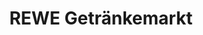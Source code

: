 ---
title: "REWE Getränkemarkt"
url: /rotenburg-an-der-fulda/rewe-getraenkemarkt/
shop: Getränke
---